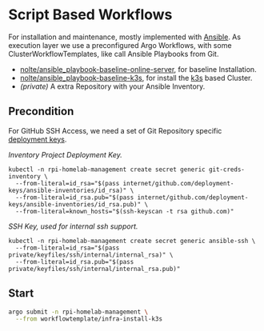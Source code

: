 # Script Based Workflows

<!--maintenance-description-start-->

For installation and maintenance, mostly implemented with [Ansible](https://www.ansible.com/). As execution layer we use a preconfigured Argo Workflows, with some ClusterWorkflowTemplates, like call Ansible Playbooks from Git.

* [nolte/ansible_playbook-baseline-online-server](https://github.com/nolte/ansible_playbook-baseline-online-server), for baseline Installation.
* [nolte/ansible_playbook-baseline-k3s](https://github.com/nolte/ansible_playbook-baseline-k3s), for install the [k3s](https://k3s.io/) based Cluster.
* *(private)* A extra Repository with your Ansible Inventory.

<!--maintenance-description-end-->

## Precondition

For GitHub SSH Access, we need a set of Git Repository specific [deployment keys](https://docs.github.com/en/developers/overview/managing-deploy-keys#deploy-keys).

*Inventory Project Deployment Key.*
<!--preconditions-git-creds-inventory-start-->
```
kubectl -n rpi-homelab-management create secret generic git-creds-inventory \
  --from-literal=id_rsa="$(pass internet/github.com/deployment-keys/ansible-inventories/id_rsa)" \
  --from-literal=id_rsa.pub="$(pass internet/github.com/deployment-keys/ansible-inventories/id_rsa.pub)" \
  --from-literal=known_hosts="$(ssh-keyscan -t rsa github.com)"
```
<!--preconditions-git-creds-inventory-end-->

*SSH Key, used for internal ssh support.*

<!--preconditions-ansible-ssh-start-->
```
kubectl -n rpi-homelab-management create secret generic ansible-ssh \
  --from-literal=id_rsa="$(pass private/keyfiles/ssh/internal/internal_rsa)" \
  --from-literal=id_rsa.pub="$(pass private/keyfiles/ssh/internal/internal_rsa.pub)"
```
<!--preconditions-ansible-ssh-end-->

## Start

<!--maintenance-job-install-start-->
```sh
argo submit -n rpi-homelab-management \
  --from workflowtemplate/infra-install-k3s
```
<!--maintenance-job-install-end-->
